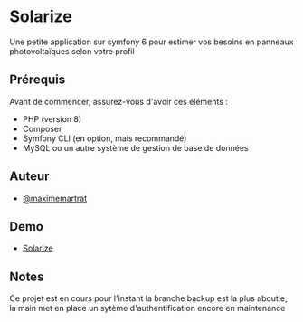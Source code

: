 
# Solarize

Une petite application sur symfony 6 pour estimer vos besoins en panneaux photovoltaïques selon votre profil

## Prérequis

Avant de commencer, assurez-vous d'avoir ces éléments :

- PHP (version 8)
- Composer
- Symfony CLI (en option, mais recommandé)
- MySQL ou un autre système de gestion de base de données

## Auteur

- [@maximemartrat](https://https://github.com/MaximeMartrat)


## Demo

- [Solarize](https://solarize.maximemartart.fr/)

## Notes

Ce projet est en cours pour l'instant la branche backup est la plus aboutie, la main met en place un sytème d'authentification encore en maintenance